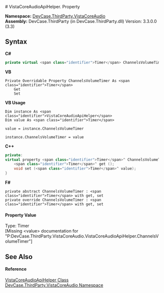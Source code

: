 ﻿<document xmlns:msxsl="urn:schemas-microsoft-com:xslt" xmlns:ddue="http://ddue.schemas.microsoft.com/authoring/2003/5" xmlns:xlink="http://www.w3.org/1999/xlink">
<file name="P_DevCase_ThirdParty_VistaCoreAudio_VistaCoreAudioApiHelper_ChannelsVolumeTimer" />
# VistaCoreAudioApiHelper. Property <span id="PageHeader"> </span>
 

**Namespace:** <a href="N_DevCase_ThirdParty_VistaCoreAudio">DevCase.ThirdParty.VistaCoreAudio</a><br />**Assembly:** DevCase.ThirdParty (in DevCase.ThirdParty.dll) Version: 3.3.0.0 (3.3)

## Syntax

**C#**<br />
``` C#
private virtual <span class="identifier">Timer</span> ChannelsVolumeTimer { get; set; }
```

**VB**<br />
``` VB
Private Overridable Property ChannelsVolumeTimer As <span class="identifier">Timer</span>
	Get
	Set
```

**VB Usage**<br />
``` VB Usage
Dim instance As <span class="identifier">VistaCoreAudioApiHelper</span>
Dim value As <span class="identifier">Timer</span>

value = instance.ChannelsVolumeTimer

instance.ChannelsVolumeTimer = value
```

**C++**<br />
``` C++
private:
virtual property <span class="identifier">Timer</span>^ ChannelsVolumeTimer {
	<span class="identifier">Timer</span>^ get ();
	void set (<span class="identifier">Timer</span>^ value);
}
```

**F#**<br />
``` F#
private abstract ChannelsVolumeTimer : <span class="identifier">Timer</span> with get, set
private override ChannelsVolumeTimer : <span class="identifier">Timer</span> with get, set
```


#### Property Value
Type: <span class="nolink">Timer</span><br />\[Missing &lt;value&gt; documentation for "P:DevCase.ThirdParty.VistaCoreAudio.VistaCoreAudioApiHelper.ChannelsVolumeTimer"\]

## See Also<span id="seeAlsoSection"> </span>


#### Reference
<a href="T_DevCase_ThirdParty_VistaCoreAudio_VistaCoreAudioApiHelper">VistaCoreAudioApiHelper Class</a><br /><a href="N_DevCase_ThirdParty_VistaCoreAudio">DevCase.ThirdParty.VistaCoreAudio Namespace</a><br /></document>